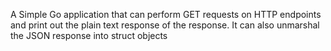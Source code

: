 A Simple Go application that can perform GET requests on HTTP endpoints and print out the plain text response of the response. It can also unmarshal the JSON response into struct objects